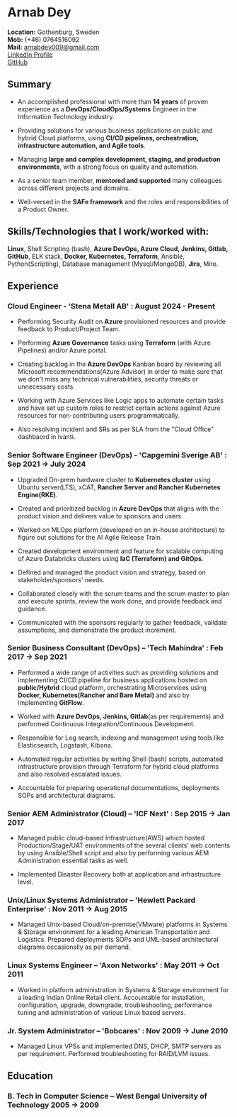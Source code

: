 # Arnab Dey

**Location:** Gothenburg, Sweden  
**Mob:** (+46) 0764516092\
**Mail:** arnabdey009@gmail.com\
<a href="https://www.linkedin.com/in/arnabdey73/" target="_blank"> LinkedIn Profile</a>  
<a href="https://github.com/arnabdey73/resume/blob/master/resume.pdf" target="_blank"> GitHub</a>  

## Summary

* An accomplished professional with more than **14 years** of proven experience as a **DevOps/CloudOps/Systems** Engineer in the Information Technology industry.

* Providing solutions for various business applications on public and hybrid Cloud platforms, using **CI/CD pipelines, orchestration, infrastructure automation, and Agile tools**.  
* Managing **large and complex development, staging, and production environments**, with a strong focus on quality and automation.  
* As a senior team member, **mentored and supported** many colleagues across different projects and domains.
* Well-versed in the **SAFe framework** and the roles and responsibilities of a Product Owner.

## Skills/Technologies that I work/worked with:

**Linux**, Shell Scripting (bash), **Azure DevOps, Azure Cloud, Jenkins, Gitlab, GitHub**, ELK stack, **Docker, Kubernetes, Terraform**, Ansible, Python(Scripting), Database management (Mysql/MongoDB), **Jira**, Miro.  

## Experience

### Cloud Engineer - 'Stena Metall AB' : August 2024 - Present

* Performing Security Audit on **Azure** provisioned resources and provide feedback to Product/Project Team.

* Performing **Azure Governance** tasks using **Terraform** (with Azure Pipelines) and/or Azure portal.

* Creating backlog in the **Azure DevOps** Kanban board by reviewing all Microsoft recommendations(Azure Advisor) in order to make sure that we don't miss any technical vulnerabilities, security threats or unnecessary costs.

* Working with Azure Services like Logic apps to automate certain tasks and have set up custom roles to restrict certain actions against Azure resources for non-contributing users programmatically.

* Also resolving incident and SRs as per SLA from the "Cloud Office" dashbaord in ivanti.

### Senior Software Engineer (DevOps) - 'Capgemini Sverige AB' : Sep 2021 → July 2024

* Upgraded On-prem hardware cluster to **Kubernetes cluster** using Ubuntu server(LTS), xCAT, **Rancher Server and Rancher Kubernetes Engine(RKE)**.

* Created and prioritized backlog in **Azure DevOps** that aligns with the product vision and delivers value to sponsors and users.

* Worked on MLOps platform (developed on an in-house architecture) to figure out solutions for the AI Agile Release Train.

* Created development environment and feature for scalable computing of Azure Databricks clusters using **IaC (Terraform) and GitOps**.

* Defined and managed the product vision and strategy, based on stakeholder/sponsors' needs.

* Collaborated closely with the scrum teams and the scrum master to plan and execute sprints, review the work done, and provide feedback and guidance.

* Communicated with the sponsors regularly to gather feedback, validate assumptions, and demonstrate the product increment.

### Senior Business Consultant (DevOps) – 'Tech Mahindra' : Feb 2017 → Sep 2021

* Performed a wide range of activities such as providing solutions and implementing CI/CD pipeline for business applications hosted on **public/Hybrid** cloud platform, orchestrating Microservices using **Docker, Kubernetes(Rancher and Bare Metal)** and also by implementing **GitFlow**.

* Worked with **Azure DevOps, Jenkins, Gitlab**(as per requirements) and performed Continuous Integration/Continuous Development.
* Responsible for Log search, indexing and management using tools like Elasticsearch, Logstash, Kibana.
* Automated regular activities by writing Shell (bash) scripts, automated infrastructure provision through Terraform for hybrid cloud platforms and also resolved escalated issues.
* Accountable for preparing operational documentations, deployments SOPs and architectural diagrams.

### Senior AEM Administrator (Cloud) – 'ICF Next' : Sep 2015 → Jan 2017

* Managed public cloud-based Infrastructure(AWS) which hosted Production/Stage/UAT environments of the several clients’ web contents by using Ansible/Shell script and also by performing various AEM Administration essential tasks as well.

* Implemented Disaster Recovery both at application and infrastructure level.

### Unix/Linux Systems Administrator – 'Hewlett Packard Enterprise' : Nov 2011 → Aug 2015

* Managed Unix-based Cloud/on-premise(VMware) platforms in Systems & Storage environment for a leading American Transportation and Logistics. Prepared deployments SOPs and UML-based architectural diagrams occasionally as per demand.

### Linux Systems Engineer – 'Axon Networks' : May 2011 → Oct 2011

* Worked in platform administration in Systems & Storage environment for a leading Indian Online Retail client. Accountable for installation, configuration, upgrade, downgrade, troubleshooting, performance tuning and administration of various Linux based servers.

### Jr. System Administrator – 'Bobcares' : Nov 2009 → June 2010

* Managed Linux VPSs and implemented DNS, DHCP, SMTP servers as per requirement. Performed troubleshooting for RAID/LVM issues.

## Education

### B. Tech in Computer Science – West Bengal University of Technology 2005 → 2009

